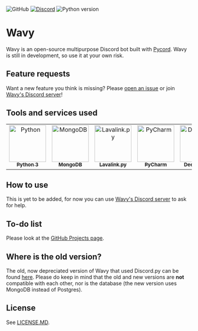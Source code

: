 ![GitHub](https://img.shields.io/github/license/Wavy-Bot/bot?color=A42E2B&logo=gnu&logoColor=white&style=for-the-badge)
[![Discord](https://img.shields.io/discord/710436465938530307?color=%235865F2&label=Discord&logo=discord&logoColor=white&style=for-the-badge)](https://discord.wavybot.com)
![Python version](https://img.shields.io/badge/Python-3.8%20|%203.9-blue?style=for-the-badge&logo=python&logoColor=ffce3d&color=376f9e)

# Wavy

Wavy is an open-source multipurpose Discord bot built with [Pycord](https://github.com/Pycord-Development/pycord). Wavy is still in development, so use it at your own risk.

## Feature requests
Want a new feature you think is missing? Please [open an issue](https://github.com/Wavy-Bot/bot/issues/new) or join [Wavy's Discord server](https://discord.gg/Nbcf36Fge5)!

## Tools and services used

<table>
  <tr>
    <td align="center"><a href="https://www.python.org/"><img src="https://upload.wikimedia.org/wikipedia/commons/thumb/c/c3/Python-logo-notext.svg/768px-Python-logo-notext.svg.png" width="100px;" alt="Python"/><br /><sub><b>Python 3</b></sub></a><br /></td>
    <td align="center"><a href="https://www.mongodb.com/"><img src="https://cdn.iconscout.com/icon/free/png-256/mongodb-3629020-3030245.png" width="100px;" alt="MongoDB"/><br /><sub><b>MongoDB</b></sub></a><br /></td>
    <td align="center"><a href="https://github.com/Devoxin/Lavalink.py"><img src="https://serux.pro/9e83af1581.png" width="100px;" alt="Lavalink.py"/><br /><sub><b>Lavalink.py</b></sub></a><br /></td>
    <td align="center"><a href="https://www.jetbrains.com/pycharm/"><img src="https://i2.wp.com/clay-atlas.com/wp-content/uploads/2019/10/PyCharm_Logo.svg_.png?resize=1024%2C1024&ssl=1" width="100px;" alt="PyCharm"/><br /><sub><b>PyCharm</b></sub></a><br /></td>
    <td align="center"><a href="https://deepsource.io/"><img src="https://static.crozdesk.com/web_app_library/providers/logos/000/011/711/original/deepsource-1608196869-logo.png?1608196869" width="100px;" alt="Deepsource"/><br /><sub><b>Deepsource</b></sub></a><br /></td>
    <td align="center"><a href="https://sentry.io/"><img src="https://external-content.duckduckgo.com/iu/?u=https%3A%2F%2Fmedia-exp1.licdn.com%2Fdms%2Fimage%2FC4D0BAQHke-g6rQfT6w%2Fcompany-logo_200_200%2F0%3Fe%3D2159024400%26v%3Dbeta%26t%3Daylls3BhohFGOtGX_opiZqRkxF9ZO91EIF3CEnm-xEQ&f=1&nofb=1" width="100px;" alt="Sentry"/><br /><sub><b>Sentry</b></sub></a><br /></td>
  </tr>
</table>

## How to use
This is yet to be added, for now you can use [Wavy's Discord server](https://discord.gg/Nbcf36Fge5) to ask for help.

## To-do list
Please look at the [GitHub Projects page](https://github.com/Wavy-Bot/bot/projects/2).

## Where is the old version?
The old, now depreciated version of Wavy that used Discord.py can be found [here](https://github.com/Wavy-Bot/bot/tree/depreciated). Please do keep in mind that the old and new versions are **not** compatible with each other, nor is the database (the new version uses MongoDB instead of Postgres).

## License

See [LICENSE.MD](https://github.com/Wavy-Bot/bot/blob/main/LICENSE.md).